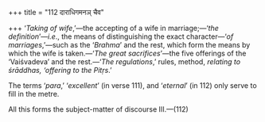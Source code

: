 +++
title = "112 दाराधिगमनञ् चैव"

+++
‘*Taking of wife*,’—the accepting of a wife in marriage;—‘*the
definition*’—*i.e*., the means of distinguishing the exact
character—‘*of marriages*,’—such as the ‘*Brahma*’ and the rest, which
form the means by which the wife is taken.—‘*The great sacrifices*’—the
five offerings of the ‘Vaiśvadeva’ and the rest.—‘*The regulations*,’
rules, method, *relating to śrāddhas, ‘offering to the Pitṛs*.’

The terms ‘*para*,’ ‘*excellent*’ (in verse 111), and ‘*eternal*’ (in
112) only serve to fill in the metre.

All this forms the subject-matter of discourse III.—(112)
